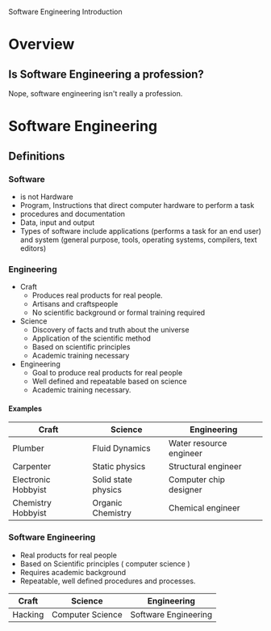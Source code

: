 Software Engineering Introduction

# Overview

## Is Software Engineering a profession?

Nope, software engineering isn't really a profession.

# Software Engineering

## Definitions

### Software 
- is not Hardware
- Program, Instructions that direct computer hardware to perform a task
- procedures and documentation
- Data, input and output
- Types of software include applications (performs a task for an end user) and system (general purpose, tools, operating systems, compilers, text editors)

### Engineering
- Craft 
	- Produces real products for real people.
	- Artisans and craftspeople
	- No scientific background or formal training required
- Science
	- Discovery of facts and truth about the universe
	- Application of the scientific method
	- Based on scientific principles
	- Academic training necessary
- Engineering
	- Goal to produce real products for real people
	- Well defined and repeatable based on science
	- Academic training necessary.
#### Examples
| Craft                  | Science | Engineering |
|------------------------|---------|-------------|
| Plumber                | Fluid Dynamics  | Water resource engineer  |
| Carpenter              | Static physics  | Structural engineer      |
| Electronic Hobbyist    | Solid state physics | Computer chip designer  |
| Chemistry Hobbyist     | Organic Chemistry  | Chemical engineer     |

### Software Engineering
- Real products for real people
- Based on Scientific principles ( computer science )
- Requires academic background
- Repeatable, well defined procedures and processes.

| Craft | Science | Engineering |
| -- | -- | -- |
| Hacking | Computer Science | Software Engineering |